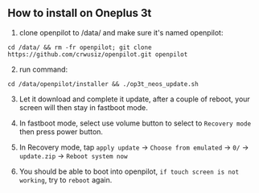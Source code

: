 How to install on Oneplus 3t
------
1. clone openpilot to /data/ and make sure it's named openpilot:

```
cd /data/ && rm -fr openpilot; git clone https://github.com/crwusiz/openpilot.git openpilot
```

2. run command:

```
cd /data/openpilot/installer && ./op3t_neos_update.sh
```

3. Let it download and complete it update, after a couple of reboot, your screen will then stay in fastboot mode.


4. In fastboot mode, select use volume button to select to `Recovery mode` then press power button.


5. In Recovery mode, tap `apply update` -> `Choose from emulated` -> `0/` -> `update.zip` -> `Reboot system now`


6. You should be able to boot into openpilot, `if touch screen is not working`, try to `reboot` again.
